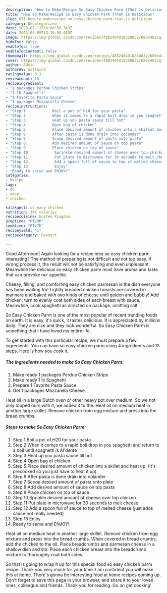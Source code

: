 ```yaml
---
description: "How to Make|Recipe So Easy Chicken Parm {That is Delicious"
title: "How to Make|Recipe So Easy Chicken Parm {That is Delicious"
slug: 671-how-to-makerecipe-so-easy-chicken-parm-that-is-delicious
category: Uncategorized
date: 2023-07-11T16:00:50.349Z
date: 2023-09-09T13:16:08.019Z
image: https://img-global.cpcdn.com/recipes/4882404010360832/680x482cq70/so-easy-chicken-parm-recipe-main-photo.jpg
hideToc: false
enableToc: true
enableTocContent: false
thumbnail: https://img-global.cpcdn.com/recipes/4882404010360832/680x482cq70/so-easy-chicken-parm-recipe-main-photo.jpg
cover: https://img-global.cpcdn.com/recipes/4882404010360832/680x482cq70/so-easy-chicken-parm-recipe-main-photo.jpg
author: Admin
authorAv: notfound
ratingvalue: 3.3
reviewcount: 13
recipeingredient:
- "1 packages Perdue Chicken Strips"
- "1 lb Spaghetti"
- "1 Favorite Pasta Sauce"
- "1 packages Mozzarella Cheese"
recipeinstructions:
- "Step 1            Boil a pot of H20 for your pasta"
- "Step 2            When it comes to a rapid boil drop in you spaghetti and return to a boil until spaghetti is Al&#39;dente"
- "Step 3            Heat up you pasta sauce till hot"
- "Step 4            Open bag of chicken"
- "Step 5            Place desired amount of chicken into a skillet and heat up. (It&#39;s precooked so you just have to heat it up)"
- "Step 6            After pasta is done drain into colander"
- "Step 7            Scoop desired amount of pasta onto plate"
- "Step 8            Add desired amount of sauce on top pasta"
- "Step 9            Place chicken on top of sauce"
- "Step 10            Sprinkle desired amount of cheese over top chicken"
- "Step 11            Put plate in microwave for 30 seconds to melt cheese"
- "Step 12            Add a spoon full of sauce to top of melted cheese (just adds sauce not really needed)"
- "Step 13            Enjoy"
- "Ready to serve and ENJOY!"
categories:
- Recipe
tags:
- so
- easy
- chicken

katakunci: so easy chicken 
nutrition: 244 calories
recipecuisine: United Kingdom
preptime: "PT23M"
cooktime: "PT47M"
recipeyield: "1"
recipecategory: Dessert

---
```



Good Afternoon| Again looking for a recipe idea so easy chicken parm interesting? The method of preparing is not difficult and not too easy. If wrong process it, the result will not be satisfying and even unpleasant. Meanwhile the delicious so easy chicken parm must have aroma and taste that can provoke our appetite.





Cheesy, filling, and comforting easy chicken parmesan is the dish everyone has been waiting for! Lightly breaded chicken breasts are covered in marinara and baked with two kinds of cheese until golden and bubbly! Add chicken; turn to evenly coat both sides of each breast with sauce. Meanwhile, cook spaghetti as directed on package, omitting salt.

So Easy Chicken Parm is one of the most popular of recent trending foods on earth. It is easy, it's quick, it tastes delicious. It is appreciated by millions daily. They are nice and they look wonderful. So Easy Chicken Parm is something that I have loved my entire life.


To get started with this particular recipe, we must prepare a few ingredients. You can have so easy chicken parm using 4 ingredients and 13 steps. Here is how you cook it.

<!--inarticleads1-->

##### The ingredients needed to make So Easy Chicken Parm:

1. Make ready 1 packages Perdue Chicken Strips
1. Make ready 1 lb Spaghetti
1. Prepare 1 Favorite Pasta Sauce
1. Get 1 packages Mozzarella Cheese


Heat oil in a large Dutch oven or other heavy pot over medium. So we not only topped ours with it, we added it to the. Heat oil on medium heat in another large skillet. Remove chicken from egg mixture and press into the bread crumbs. 

<!--inarticleads2-->

##### Steps to make So Easy Chicken Parm:

1. Step 1            Boil a pot of H20 for your pasta
1. Step 2            When it comes to a rapid boil drop in you spaghetti and return to a boil until spaghetti is Al&#39;dente
1. Step 3            Heat up you pasta sauce till hot
1. Step 4            Open bag of chicken
1. Step 5            Place desired amount of chicken into a skillet and heat up. (It&#39;s precooked so you just have to heat it up)
1. Step 6            After pasta is done drain into colander
1. Step 7            Scoop desired amount of pasta onto plate
1. Step 8            Add desired amount of sauce on top pasta
1. Step 9            Place chicken on top of sauce
1. Step 10            Sprinkle desired amount of cheese over top chicken
1. Step 11            Put plate in microwave for 30 seconds to melt cheese
1. Step 12            Add a spoon full of sauce to top of melted cheese (just adds sauce not really needed)
1. Step 13            Enjoy
1. Ready to serve and ENJOY!

Heat oil on medium heat in another large skillet. Remove chicken from egg mixture and press into the bread crumbs. When covered in bread crumbs, add the chicken to the oil. Place breadcrumbs and parmesan cheese in a shallow dish and stir. Place each chicken breast into the breadcrumb mixture to thoroughly coat both sides. 

So that is going to wrap it up for this special food so easy chicken parm recipe. Thank you very much for your time. I am confident you will make this at home. There's gonna be interesting food at home recipes coming up. Don't forget to save this page in your browser, and share it to your loved ones, colleague and friends. Thank you for reading. Go on get cooking!
